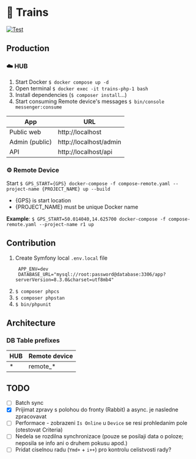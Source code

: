 # 🚂 Trains

[![Test](https://github.com/miroslavhajek/trains/actions/workflows/test.yaml/badge.svg)](https://github.com/miroslavhajek/trains/actions/workflows/test.yaml/badge.svg)

## Production

### ☁️ HUB

1. Start Docker `$ docker compose up -d`
1. Open terminal `$ docker exec -it trains-php-1 bash`
1. Install dependencies (`$ composer install`...)
1. Start consuming Remote device's messages `$ bin/console messenger:consume`

| App            | URL                    |
|----------------|------------------------|
| Public web     | http://localhost       |
| Admin (public) | http://localhost/admin |
| API            | http://localhost/api   |

### ⚙️ Remote Device

Start `$ GPS_START={GPS} docker-compose -f compose-remote.yaml --project-name {PROJECT_NAME} up --build`

- {GPS} is start location
- {PROJECT_NAME} must be unique Docker name

**Example**: `$ GPS_START=50.014040,14.625700 docker-compose -f compose-remote.yaml --project-name r1 up`

## Contribution

1. Create Symfony local `.env.local` file
   ```dotenv
    APP_ENV=dev
    DATABASE_URL="mysql://root:password@database:3306/app?serverVersion=8.3.0&charset=utf8mb4"
   ```
1. `$ composer phpcs`
1. `$ composer phpstan`
1. `$ bin/phpunit`

## Architecture

### DB Table prefixes

| HUB | Remote device |
|-----|---------------|
| *   | remote_*      |


## TODO

- [ ] Batch sync
- [x] Prijimat zpravy s polohou do fronty (Rabbit) a async. je nasledne zpracovavat
- [ ] Performace - zobrazeni `Is Online` u `Device` se resi prohledanim pole (otestovat Criteria)
- [ ] Nedela se rozdilna synchronizace (pouze se posilaji data o poloze; neposila se info ani o druhem pokusu apod.)
- [ ] Pridat ciselnou radu (`Ymd+` + `i++`) pro kontrolu celistvosti rady?
